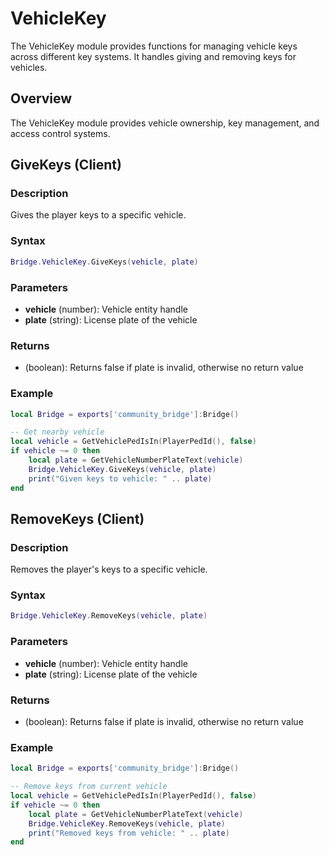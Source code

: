 # <i class="fas fa-key"></i> VehicleKey

<!--META
nav: true
toc: true
description: The VehicleKey module provides functions for managing vehicle keys across different key systems. It handles giving and removing keys for vehicles.
-->

The VehicleKey module provides functions for managing vehicle keys across different key systems. It handles giving and removing keys for vehicles.

## Overview

The VehicleKey module provides vehicle ownership, key management, and access control systems.

## GiveKeys (Client)

### Description
Gives the player keys to a specific vehicle.

### Syntax
```lua
Bridge.VehicleKey.GiveKeys(vehicle, plate)
```

### Parameters
- **vehicle** (number): Vehicle entity handle
- **plate** (string): License plate of the vehicle

### Returns
- (boolean): Returns false if plate is invalid, otherwise no return value

### Example
```lua
local Bridge = exports['community_bridge']:Bridge()

-- Get nearby vehicle
local vehicle = GetVehiclePedIsIn(PlayerPedId(), false)
if vehicle ~= 0 then
    local plate = GetVehicleNumberPlateText(vehicle)
    Bridge.VehicleKey.GiveKeys(vehicle, plate)
    print("Given keys to vehicle: " .. plate)
end
```

## RemoveKeys (Client)

### Description
Removes the player's keys to a specific vehicle.

### Syntax
```lua
Bridge.VehicleKey.RemoveKeys(vehicle, plate)
```

### Parameters
- **vehicle** (number): Vehicle entity handle
- **plate** (string): License plate of the vehicle

### Returns
- (boolean): Returns false if plate is invalid, otherwise no return value

### Example
```lua
local Bridge = exports['community_bridge']:Bridge()

-- Remove keys from current vehicle
local vehicle = GetVehiclePedIsIn(PlayerPedId(), false)
if vehicle ~= 0 then
    local plate = GetVehicleNumberPlateText(vehicle)
    Bridge.VehicleKey.RemoveKeys(vehicle, plate)
    print("Removed keys from vehicle: " .. plate)
end
```

